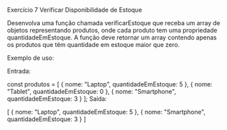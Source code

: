 Exercício 7 Verificar Disponibilidade de Estoque

Desenvolva uma função chamada verificarEstoque que receba um array de objetos representando produtos, onde cada produto tem uma propriedade quantidadeEmEstoque. A função deve retornar um array contendo apenas os produtos que têm quantidade em estoque maior que zero.

Exemplo de uso:

Entrada:

const produtos = [ 
{ nome: "Laptop", quantidadeEmEstoque: 5 }, 
{ nome: "Tablet", quantidadeEmEstoque: 0 }, 
{ nome: "Smartphone", quantidadeEmEstoque: 3 } 
];
Saída:

[
{ nome: "Laptop", quantidadeEmEstoque: 5 }, 
{ nome: "Smartphone", quantidadeEmEstoque: 3 }
]